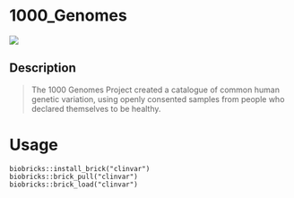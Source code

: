 # 1000_Genomes
<a href="https://github.com/biobricks-ai/1000_Genomes/actions"><img src="https://github.com/biobricks-ai/1000_Genomes/actions/workflows/bricktools-check.yaml/badge.svg?branch=main"/></a>

## Description
>The 1000 Genomes Project created a catalogue of common human genetic variation, using openly consented samples from people who declared themselves to be healthy.

# Usage
```{R}
biobricks::install_brick("clinvar")
biobricks::brick_pull("clinvar")
biobricks::brick_load("clinvar")
```
